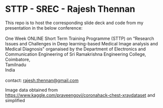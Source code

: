 # STTP - SREC - Rajesh Thennan
This repo is to host the corresponding slide deck and code from my presentation in the below conference:
<br><br>
One Week ONLINE Short Term Training Programme (STTP) on “Research Issues and Challenges in Deep learning-based Medical Image analysis and Medical Diagnosis" organaised by the  Department of Electronics and Communication Engineering of Sri Ramakrishna Engineering College, Coimbatore,
<br>
Tamilnadu
<br>
India
<br>
<br>
contact: rajesh.thennan@gmail.com
<br>

Image data obtained from https://www.kaggle.com/praveengovi/coronahack-chest-xraydataset and simplified
